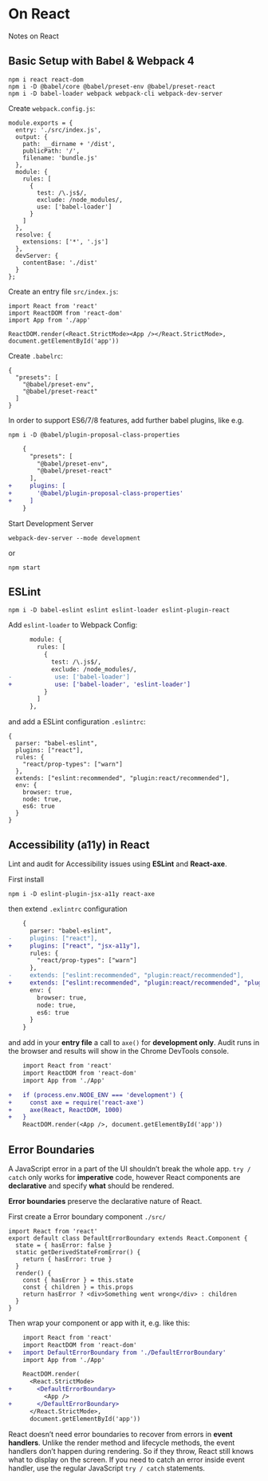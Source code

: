 # On React

Notes on React

## Basic Setup with Babel & Webpack 4

    npm i react react-dom
    npm i -D @babel/core @babel/preset-env @babel/preset-react
    npm i -D babel-loader webpack webpack-cli webpack-dev-server

Create `webpack.config.js`:

    module.exports = {
      entry: './src/index.js',
      output: {
        path: __dirname + '/dist',
        publicPath: '/',
        filename: 'bundle.js'
      },
      module: {
        rules: [
          {
            test: /\.js$/,
            exclude: /node_modules/,
            use: ['babel-loader']
          }
        ]
      },
      resolve: {
        extensions: ['*', '.js']
      },
      devServer: {
        contentBase: './dist'
      }
    };

Create an entry file `src/index.js`:

    import React from 'react'
    import ReactDOM from 'react-dom'
    import App from './app'

    ReactDOM.render(<React.StrictMode><App /></React.StrictMode>, document.getElementById('app'))

Create `.babelrc`:

    {
      "presets": [
        "@babel/preset-env",
        "@babel/preset-react"
      ]
    }

In order to support ES6/7/8 features, add further babel plugins, like e.g.

    npm i -D @babel/plugin-proposal-class-properties

```diff
    {
      "presets": [
        "@babel/preset-env",
        "@babel/preset-react"
      ],
+     plugins: [
+       '@babel/plugin-proposal-class-properties'
+     ]
    }
```

Start Development Server

    webpack-dev-server --mode development

or

    npm start

## ESLint

    npm i -D babel-eslint eslint eslint-loader eslint-plugin-react

Add `eslint-loader` to Webpack Config:

```diff
      module: {
        rules: [
          {
            test: /\.js$/,
            exclude: /node_modules/,
-            use: ['babel-loader']
+            use: ['babel-loader', 'eslint-loader']
          }
        ]
      },
```

and add a ESLint configuration `.eslintrc`:

    {
      parser: "babel-eslint",
      plugins: ["react"],
      rules: {
        "react/prop-types": ["warn"]
      },
      extends: ["eslint:recommended", "plugin:react/recommended"],
      env: {
        browser: true,
        node: true,
        es6: true
      }
    }

## Accessibility (a11y) in React

Lint and audit for Accessibility issues using **ESLint** and **React-axe**.

First install

    npm i -D eslint-plugin-jsx-a11y react-axe

then extend `.exlintrc` configuration

```diff
    {
      parser: "babel-eslint",
-     plugins: ["react"],
+     plugins: ["react", "jsx-a11y"],
      rules: {
        "react/prop-types": ["warn"]
      },
-     extends: ["eslint:recommended", "plugin:react/recommended"],
+     extends: ["eslint:recommended", "plugin:react/recommended", "plugin:jsx-a11y/recommended"],
      env: {
        browser: true,
        node: true,
        es6: true
      }
    }
```

and add in your **entry file** a call to `axe()` for **development only**. Audit runs in the browser and results will show in the Chrome DevTools console.

```diff
    import React from 'react'
    import ReactDOM from 'react-dom'
    import App from './App'

+   if (process.env.NODE_ENV === 'development') {
+     const axe = require('react-axe')
+     axe(React, ReactDOM, 1000)
+   }
    ReactDOM.render(<App />, document.getElementById('app'))
```

## Error Boundaries

A JavaScript error in a part of the UI shouldn’t break the whole app. `try / catch` only works for **imperative** code, however React components are **declarative** and specify **what** should be rendered.

**Error boundaries** preserve the declarative nature of React.

First create a Error boundary component `./src/`

    import React from 'react'
    export default class DefaultErrorBoundary extends React.Component {
      state = { hasError: false }
      static getDerivedStateFromError() {
        return { hasError: true }
      }
      render() {
        const { hasError } = this.state
        const { children } = this.props
        return hasError ? <div>Something went wrong</div> : children
      }
    }

Then wrap your component or app with it, e.g. like this:

```diff
    import React from 'react'
    import ReactDOM from 'react-dom'
+   import DefaultErrorBoundary from './DefaultErrorBoundary'
    import App from './App'

    ReactDOM.render(
      <React.StrictMode>
+       <DefaultErrorBoundary>
          <App />
+       </DefaultErrorBoundary>
      </React.StrictMode>,
      document.getElementById('app'))
```

React doesn’t need error boundaries to recover from errors in **event handlers**. Unlike the render method and lifecycle methods, the event handlers don’t happen during rendering. So if they throw, React still knows what to display on the screen. 
If you need to catch an error inside event handler, use the regular JavaScript `try / catch` statements.

